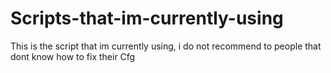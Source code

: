 # Scripts-that-im-currently-using
This is the script that im currently using, i do not recommend to people that dont know how to fix their Cfg 

